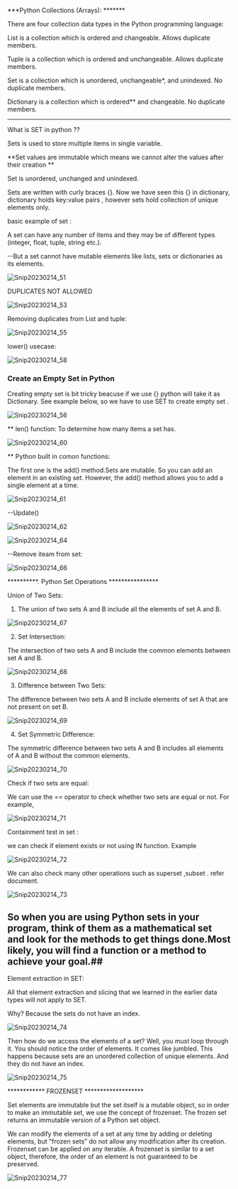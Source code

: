 ***Python Collections (Arrays): *******

There are four collection data types in the Python programming language:

List is a collection which is ordered and changeable. Allows duplicate members.

Tuple is a collection which is ordered and unchangeable. Allows duplicate members.

Set is a collection which is unordered, unchangeable*, and unindexed. No duplicate members.

Dictionary is a collection which is ordered** and changeable. No duplicate members.


*************************************************************************************************************************************


What is SET in python ??

Sets is used to store multiple items in single variable.

**Set values are immutable which means we cannot alter the values after their creation **

Set is unordered, unchanged and unindexed.


Sets are written with curly braces {}. Now we have seen this {} in dictionary, dictionary holds key:value pairs , however sets hold collection of unique elements only.


basic example of set :

 A set can have any number of items and they may be of different types (integer, float, tuple, string etc.).
 
 --But a set cannot have mutable elements like lists, sets or dictionaries as its elements.
 
 ![Snip20230214_51](https://user-images.githubusercontent.com/93876736/218708307-f7c0bd79-c296-417f-a08e-abaa858a70da.png)
 
 
 DUPLICATES NOT ALLOWED
 
 ![Snip20230214_53](https://user-images.githubusercontent.com/93876736/218711292-28fca05b-1bfe-49a1-939e-5c072eaddb0b.png)
 
 Removing duplicates from List and tuple:

![Snip20230214_55](https://user-images.githubusercontent.com/93876736/218715854-c6830846-dec1-4366-a2a3-be66a94d3bfd.png)


lower() usecase:

![Snip20230214_58](https://user-images.githubusercontent.com/93876736/218730031-5d69ed0e-a73d-430d-9787-529576798ae9.png)






### Create an Empty Set in Python ##

Creating empty set is bit tricky beacuse if we use {} python will take it as Dictionary. See example below, so we have to use SET to create empty set .



![Snip20230214_56](https://user-images.githubusercontent.com/93876736/218719189-fa529306-db0e-4a38-a25c-bd4ebc1d7443.png)



** len() function: To determine how many items a set has.
   
   ![Snip20230214_60](https://user-images.githubusercontent.com/93876736/218730786-9011b3a3-6609-4bca-b460-4847be0a9282.png)
   
   
 
 ** Python built in comon functions:
 
 The first one is the add() method.Sets are mutable. 
 So you can add an element in an existing set. However, the add() method allows you to add a single element at a time.
 
 ![Snip20230214_61](https://user-images.githubusercontent.com/93876736/218733860-faef5ff0-cdb9-43d5-a5b2-8e4ea489cc27.png)
 
 
 
 --Update()

![Snip20230214_62](https://user-images.githubusercontent.com/93876736/218736130-cda3ce67-47c5-47a4-88a2-54f55854254e.png)

![Snip20230214_64](https://user-images.githubusercontent.com/93876736/218736866-33a8e052-a4de-44c5-ae7f-4a3803f7ea2d.png)

--Remove iteam from set:


![Snip20230214_66](https://user-images.githubusercontent.com/93876736/218740597-7a0f57b6-91f7-4450-b852-89e23fc129a6.png)




**********. Python Set Operations ****************

Union of Two Sets:

1) The union of two sets A and B include all the elements of set A and B.

![Snip20230214_67](https://user-images.githubusercontent.com/93876736/218743850-dd522a76-d950-45cf-b597-23b2bb860a01.png)


2) Set Intersection:

The intersection of two sets A and B include the common elements between set A and B.

![Snip20230214_68](https://user-images.githubusercontent.com/93876736/218744386-c863c495-4789-4f34-a797-3ea919ea4824.png)


3) Difference between Two Sets:

The difference between two sets A and B include elements of set A that are not present on set B.

![Snip20230214_69](https://user-images.githubusercontent.com/93876736/218745755-8b0d8679-4d46-452b-88fb-2d2e45aff491.png)



4) Set Symmetric Difference:

The symmetric difference between two sets A and B includes all elements of A and B without the common elements.

![Snip20230214_70](https://user-images.githubusercontent.com/93876736/218746323-c1bb6253-88e1-483a-818e-18bcb20f666e.png)


Check if two sets are equal:

We can use the == operator to check whether two sets are equal or not. For example,

![Snip20230214_71](https://user-images.githubusercontent.com/93876736/218749252-52d6779b-d0c9-41b1-bf20-5ee95d3f92a7.png)


Containment test in set :

 we can check if element exists or not using IN function. Example 
 
 ![Snip20230214_72](https://user-images.githubusercontent.com/93876736/218750030-6ef31aa0-3f01-4103-9265-bdb6a41b0849.png)

 
 
 We can also check many other operations such as superset ,subset . refer document.
 
 ![Snip20230214_73](https://user-images.githubusercontent.com/93876736/218751228-66d0aaf0-5c4c-46f4-b17a-d1508909fcf3.png)



## So when you are using Python sets in your program, think of them as a mathematical set and look for the methods to get things done.Most likely, you will find a function or a method to achieve your goal.##

Element extraction in SET:

All that element extraction and slicing that we learned in the earlier data types will not apply to SET. 

Why? Because the sets do not have an index.

![Snip20230214_74](https://user-images.githubusercontent.com/93876736/218774315-9797dbb1-d949-449b-b523-b870dfddaf75.png)



Then how do we access the elements of a set? Well, you must loop through it. You should notice the order of elements. It comes like jumbled. This happens because sets are an unordered collection of unique elements. And they do not have an index. 


![Snip20230214_75](https://user-images.githubusercontent.com/93876736/218774530-83768d9c-74d3-4d3a-971a-b13db1bd1e0d.png)


************ FROZENSET *******************

Set elements are immutable but the set itself is a mutable object, so in order to make an immutable set, we use the concept of frozenset. The frozen set returns an immutable version of a Python set object.

We can modify the elements of a set at any time by adding or deleting elements, but "frozen sets" do not allow any modification after its creation. Frozenset can be applied on any iterable. A frozenset is similar to a set object, therefore, the order of an element is not guaranteed to be preserved.

![Snip20230214_77](https://user-images.githubusercontent.com/93876736/218788025-a1f5b077-4125-493c-aa6f-3192a5a6078f.png)



